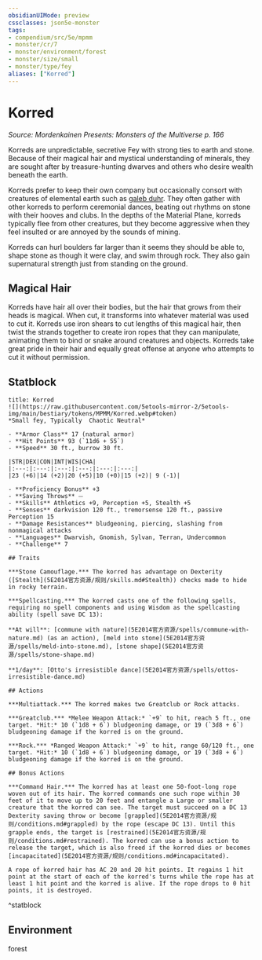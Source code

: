 ```yaml
---
obsidianUIMode: preview
cssclasses: json5e-monster
tags:
- compendium/src/5e/mpmm
- monster/cr/7
- monster/environment/forest
- monster/size/small
- monster/type/fey
aliases: ["Korred"]
---
```

# Korred
*Source: Mordenkainen Presents: Monsters of the Multiverse p. 166*  

Korreds are unpredictable, secretive Fey with strong ties to earth and stone. Because of their magical hair and mystical understanding of minerals, they are sought after by treasure-hunting dwarves and others who desire wealth beneath the earth.

Korreds prefer to keep their own company but occasionally consort with creatures of elemental earth such as [galeb duhr](5E2014官方资源/bestiary/elemental/galeb-duhr.md). They often gather with other korreds to perform ceremonial dances, beating out rhythms on stone with their hooves and clubs. In the depths of the Material Plane, korreds typically flee from other creatures, but they become aggressive when they feel insulted or are annoyed by the sounds of mining.

Korreds can hurl boulders far larger than it seems they should be able to, shape stone as though it were clay, and swim through rock. They also gain supernatural strength just from standing on the ground.

## Magical Hair

Korreds have hair all over their bodies, but the hair that grows from their heads is magical. When cut, it transforms into whatever material was used to cut it. Korreds use iron shears to cut lengths of this magical hair, then twist the strands together to create iron ropes that they can manipulate, animating them to bind or snake around creatures and objects. Korreds take great pride in their hair and equally great offense at anyone who attempts to cut it without permission.

## Statblock

```ad-statblock
title: Korred
![](https://raw.githubusercontent.com/5etools-mirror-2/5etools-img/main/bestiary/tokens/MPMM/Korred.webp#token)
*Small fey, Typically  Chaotic Neutral*

- **Armor Class** 17 (natural armor)
- **Hit Points** 93 (`11d6 + 55`)
- **Speed** 30 ft., burrow 30 ft.

|STR|DEX|CON|INT|WIS|CHA|
|:---:|:---:|:---:|:---:|:---:|:---:|
|23 (+6)|14 (+2)|20 (+5)|10 (+0)|15 (+2)| 9 (-1)|

- **Proficiency Bonus** +3
- **Saving Throws** ⏤
- **Skills** Athletics +9, Perception +5, Stealth +5
- **Senses** darkvision 120 ft., tremorsense 120 ft., passive Perception 15
- **Damage Resistances** bludgeoning, piercing, slashing from nonmagical attacks
- **Languages** Dwarvish, Gnomish, Sylvan, Terran, Undercommon
- **Challenge** 7

## Traits

***Stone Camouflage.*** The korred has advantage on Dexterity ([Stealth](5E2014官方资源/规则/skills.md#Stealth)) checks made to hide in rocky terrain.

***Spellcasting.*** The korred casts one of the following spells, requiring no spell components and using Wisdom as the spellcasting ability (spell save DC 13):

**At will**: [commune with nature](5E2014官方资源/spells/commune-with-nature.md) (as an action), [meld into stone](5E2014官方资源/spells/meld-into-stone.md), [stone shape](5E2014官方资源/spells/stone-shape.md)

**1/day**: [Otto's irresistible dance](5E2014官方资源/spells/ottos-irresistible-dance.md)

## Actions

***Multiattack.*** The korred makes two Greatclub or Rock attacks.

***Greatclub.*** *Melee Weapon Attack:* `+9` to hit, reach 5 ft., one target. *Hit:* 10 (`1d8 + 6`) bludgeoning damage, or 19 (`3d8 + 6`) bludgeoning damage if the korred is on the ground.

***Rock.*** *Ranged Weapon Attack:* `+9` to hit, range 60/120 ft., one target. *Hit:* 10 (`1d8 + 6`) bludgeoning damage, or 19 (`3d8 + 6`) bludgeoning damage if the korred is on the ground.

## Bonus Actions

***Command Hair.*** The korred has at least one 50-foot-long rope woven out of its hair. The korred commands one such rope within 30 feet of it to move up to 20 feet and entangle a Large or smaller creature that the korred can see. The target must succeed on a DC 13 Dexterity saving throw or become [grappled](5E2014官方资源/规则/conditions.md#grappled) by the rope (escape DC 13). Until this grapple ends, the target is [restrained](5E2014官方资源/规则/conditions.md#restrained). The korred can use a bonus action to release the target, which is also freed if the korred dies or becomes [incapacitated](5E2014官方资源/规则/conditions.md#incapacitated).

A rope of korred hair has AC 20 and 20 hit points. It regains 1 hit point at the start of each of the korred's turns while the rope has at least 1 hit point and the korred is alive. If the rope drops to 0 hit points, it is destroyed.
```
^statblock

## Environment

forest